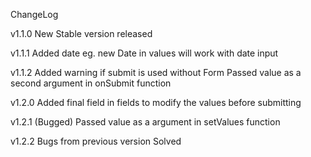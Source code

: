 ChangeLog

v1.1.0
New Stable version released

v1.1.1
Added date eg. new Date in values will work with date input

v1.1.2
Added warning if submit is used without Form
Passed value as a second argument in onSubmit function

v1.2.0
Added final field in fields to modify the values before submitting

v1.2.1 (Bugged)
Passed value as a argument in setValues function

v1.2.2
Bugs from previous version Solved
